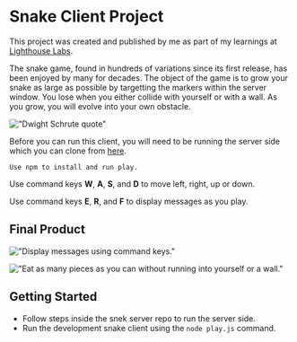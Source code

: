 # Snake Client Project

This project was created and published by me as part of my learnings at [Lighthouse Labs](https://www.lighthouselabs.ca/en).

The snake game, found in hundreds of variations since its first release, has been enjoyed by many for decades. The object of the game is to grow your snake as large as possible by targetting the markers within the server window. You lose when you either collide with yourself or with a wall. As you grow, you will evolve into your own obstacle.

!["Dwight Schrute quote"](https://user-images.githubusercontent.com/106622673/189445027-a3aae646-ed6f-44d3-9678-bb496ce48af2.gif)

Before you can run this client, you will need to be running the server side which you can clone from [here](https://github.com/lighthouse-labs/snek-multiplayer).

```Use npm to install and run play.```

Use command keys **W**, **A**, **S**, and **D** to move left, right, up or down.

Use command keys **E**, **R**, and **F** to display messages as you play.

## Final Product

!["Display messages using command keys."](https://user-images.githubusercontent.com/106622673/189438506-897a7d37-4eac-400e-b3e4-a216f38a27ae.png)

!["Eat as many pieces as you can without running into yourself or a wall."](https://user-images.githubusercontent.com/106622673/189438516-88b9606e-77cf-402d-b27b-a8076fab66d6.png)


## Getting Started

- Follow steps inside the snek server repo to run the server side.
- Run the development snake client using the `node play.js` command.

